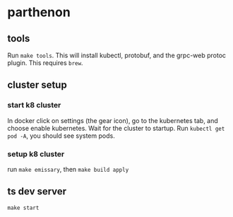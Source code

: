 # parthenon

## tools

Run `make tools`. This will install kubectl, protobuf, and the grpc-web protoc plugin. This requires `brew`.

## cluster setup

### start k8 cluster

In docker click on settings (the gear icon), go to the kubernetes tab, and choose enable kubernetes. Wait for the cluster to startup. Run `kubectl get pod -A`, you should see system pods.

### setup k8 cluster

run `make emissary`, then `make build apply`

## ts dev server

`make start`
